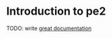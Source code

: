 # Introduction to pe2

TODO: write [great documentation](http://jacobian.org/writing/what-to-write/)
